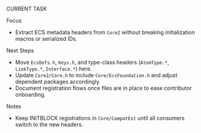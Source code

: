 CURRENT TASK

Focus
- Extract ECS metadata headers from `Core2` without breaking initialization macros or serialized IDs.

Next Steps
- Move `EcsDefs.h`, `Keys.h`, and type-class headers (`AtomType.*`, `LinkType.*`, `Interface.*`) here.
- Update `Core2/Core.h` to include `Core/EcsFoundation.h` and adjust dependent packages accordingly.
- Document registration flows once files are in place to ease contributor onboarding.

Notes
- Keep INITBLOCK registrations in `Core/CompatExt` until all consumers switch to the new headers.
